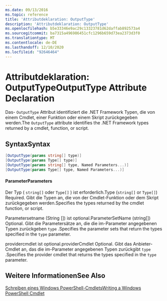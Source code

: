 ```yaml
---
ms.date: 09/13/2016
ms.topic: reference
title: 'Attributdeklaration: OutputType'
description: 'Attributdeklaration: OutputType'
ms.openlocfilehash: b5e33346e9ac29c13323781d62daffab892573a4
ms.sourcegitcommit: ba7315a496986451cfc1296b659d73ea2373d3f0
ms.translationtype: MT
ms.contentlocale: de-DE
ms.lasthandoff: 12/10/2020
ms.locfileid: "92646464"
---
```

# <a name="outputtype-attribute-declaration"></a><span data-ttu-id="1ce6b-103">Attributdeklaration: OutputType</span><span class="sxs-lookup"><span data-stu-id="1ce6b-103">OutputType Attribute Declaration</span></span>

<span data-ttu-id="1ce6b-104">Das- `OutputType` Attribut identifiziert die .NET Framework Typen, die von einem Cmdlet, einer Funktion oder einem Skript zurückgegeben werden.</span><span class="sxs-lookup"><span data-stu-id="1ce6b-104">The `OutputType` attribute identifies the .NET Framework types returned by a cmdlet, function, or script.</span></span>

## <a name="syntax"></a><span data-ttu-id="1ce6b-105">Syntax</span><span class="sxs-lookup"><span data-stu-id="1ce6b-105">Syntax</span></span>

```csharp
[OutputType(params string[] type)]
[OutputType(params Type[] type)]
[OutputType(params string[] type, Named Parameters...)]
[OutputType(params Type[] type, Named Parameters...)]
```

#### <a name="parameters"></a><span data-ttu-id="1ce6b-106">Parameter</span><span class="sxs-lookup"><span data-stu-id="1ce6b-106">Parameters</span></span>

<span data-ttu-id="1ce6b-107">Der Typ ( `string[]` oder `Type[]` ) ist erforderlich.</span><span class="sxs-lookup"><span data-stu-id="1ce6b-107">Type (`string[]` or `Type[]`) Required.</span></span> <span data-ttu-id="1ce6b-108">Gibt die Typen an, die von der Cmdlet-Funktion oder dem Skript zurückgegeben werden.</span><span class="sxs-lookup"><span data-stu-id="1ce6b-108">Specifies the types returned by the cmdlet function, or script.</span></span>

<span data-ttu-id="1ce6b-109">Parametersetname (String []) ist optional.</span><span class="sxs-lookup"><span data-stu-id="1ce6b-109">ParameterSetName (string[]) Optional.</span></span> <span data-ttu-id="1ce6b-110">Gibt die Parametersätze an, die die im-Parameter angegebenen Typen zurückgeben `type` .</span><span class="sxs-lookup"><span data-stu-id="1ce6b-110">Specifies the parameter sets that return the types specified in the `type` parameter.</span></span>

<span data-ttu-id="1ce6b-111">providercmdlet ist optional.</span><span class="sxs-lookup"><span data-stu-id="1ce6b-111">providerCmdlet Optional.</span></span> <span data-ttu-id="1ce6b-112">Gibt das Anbieter-Cmdlet an, das die im-Parameter angegebenen Typen zurückgibt `type` .</span><span class="sxs-lookup"><span data-stu-id="1ce6b-112">Specifies the provider cmdlet that returns the types specified in the `type` parameter.</span></span>

## <a name="see-also"></a><span data-ttu-id="1ce6b-113">Weitere Informationen</span><span class="sxs-lookup"><span data-stu-id="1ce6b-113">See Also</span></span>

[<span data-ttu-id="1ce6b-114">Schreiben eines Windows PowerShell-Cmdlets</span><span class="sxs-lookup"><span data-stu-id="1ce6b-114">Writing a Windows PowerShell Cmdlet</span></span>](./writing-a-windows-powershell-cmdlet.md)
